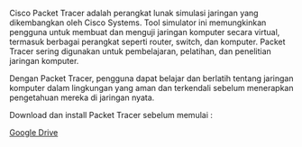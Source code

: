 Cisco Packet Tracer adalah perangkat lunak simulasi jaringan yang dikembangkan oleh Cisco Systems. Tool simulator ini memungkinkan pengguna untuk membuat dan menguji jaringan komputer secara virtual, termasuk berbagai perangkat seperti router, switch, dan komputer. Packet Tracer sering digunakan untuk pembelajaran, pelatihan, dan penelitian jaringan komputer. 

Dengan Packet Tracer, pengguna dapat belajar dan berlatih tentang jaringan komputer dalam lingkungan yang aman dan terkendali sebelum menerapkan pengetahuan mereka di jaringan nyata. 

Download dan install Packet Tracer sebelum memulai : <p><a href="https://drive.google.com/drive/folders/1F1LSw_GxOTjPM9o604rdZuQJ7GMzBpRe?usp=sharing" target="_blank"> Google Drive</a></p>
